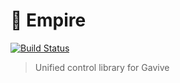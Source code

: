 # 👑 Empire
[![Build Status](https://travis-ci.com/Gavive/empire.svg?branch=develop)](https://travis-ci.com/Gavive/empire)
> Unified control library for Gavive


